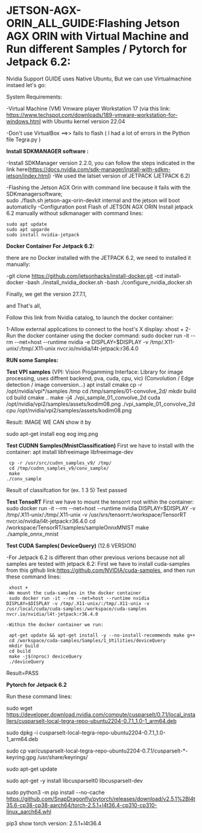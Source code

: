 # JETSON-AGX-ORIN_ALL_GUIDE:Flashing Jetson AGX ORIN with Virtual Machine and Run different Samples / Pytorch for Jetpack 6.2:
Nvidia Support GUIDE uses Native Ubuntu, But we can use Virtualmachine instaed let's go:

System Requirements: 

-Virtual Machine (VM) Vmware player Workstation 17 (via this link: https://www.techspot.com/downloads/189-vmware-workstation-for-windows.html with  Ubuntu kernel version 22.04

-Don't use VirtualBox ==>> fails to flash ( I had a lot of errors in the Python file Tegra.py )
 
 
**Install SDKMANAGER software :**

-Install SDKManager version 2.2.0, you can follow the steps indicated in the link here(https://docs.nvidia.com/sdk-manager/install-with-sdkm-jetson/index.html)
-We used the latset version of JETPACK (JETPACK 6.2) 

-Flashing the Jetson AGX Orin with command line because it fails with the SDKmanagersoftware;  
    sudo ./flash.sh jetson-agx-orin-devkit internal and the jetson will boot automaticlly
-Configuration post Flash of JETSON AGX ORIN
 Install jetpack 6.2  manually without sdkmanager with command lines: 

    sudo apt update 
    sudo apt upgarde 
    sudo install nvidia-jetpack 

**Docker Container For Jetpack 6.2:**

there are no Docker installed with the JETPACK 6.2, we need to installed it manually: 

   -git clone https://github.com/jetsonhacks/install-docker.git
   -cd install-docker
   -bash ./install_nvidia_docker.sh
   -bash ./configure_nvidia_docker.sh
   
Finally, we get the version 27.7.1, 

and That's all, 



Follow this link from Nvidia catalog, to launch the docker container: 

 1-Allow external applications to connect to the host's X display:
     xhost +
 2-Run the docker container using the docker command:
    sudo docker run -it --rm --net=host --runtime nvidia -e DISPLAY=$DISPLAY -v /tmp/.X11-unix/:/tmp/.X11-unix nvcr.io/nvidia/l4t-jetpack:r36.4.0


**RUN some Samples:**  

  **Test VPI samples** (VPI: Vision Progamming Interface: Library for image processing, uses diffrent backend; pva, cuda, cpu, vic)
   (Convolution / Edge detection / image conversion...)
   apt install cmake
   cp -r /opt/nvidia/vpi*/samples /tmp
   cd /tmp/samples/01-convolve_2d/
   mkdir build
   cd build
   cmake ..
   make -j4
  ./vpi_sample_01_convolve_2d cuda /opt/nvidia/vpi2/samples/assets/kodim08.png
  ./vpi_sample_01_convolve_2d cpu /opt/nvidia/vpi2/samples/assets/kodim08.png

 Result: IMAGE WE CAN show it by 
   
  sudo apt-get install eog
  eog img.png 
  
 **Test CUDNN Samples(MnistClassification)**
 First we have to install with the container:
     apt install libfreeimage libfreeimage-dev
     
     cp -r /usr/src/cudnn_samples_v9/ /tmp/
     cd /tmp/cudnn_samples_v9/conv_sample/
     make
    ./conv_sample
Result of classifcation for (ex. 1 3 5)
Test passed 

**Test TensoRT**
First we have to mount the tensorrt root within the container: 
    sudo docker run -it --rm --net=host --runtime nvidia  DISPLAY=$DISPLAY -v /tmp/.X11-unix/:/tmp/.X11-unix -v /usr/srs/tensorrt:/workspace/TensorRT  nvcr.io/nvidia/l4t-jetpack:r36.4.0
    cd /workspace/TensorRT/samples/sampleOnnxMNIST
    make
    ./sample_onnx_mnist
 
**Test CUDA Samples( DeviceQuery)** (12.6 VERSION)

 -For Jetpack 6.2 is different than other previous verions because not all samples are tested with jetpack 6.2:
   First we have to install cuda-samples from this github link:https://github.com/NVIDIA/cuda-samples, and then run these command lines: 

     xhost +
    -We mount the cuda-samples in the docker container
     sudo docker run -it --rm --net=host --runtime nvidia  DISPLAY=$DISPLAY -v /tmp/.X11-unix/:/tmp/.X11-unix -v /usr/local/cuda/cuda-samples:/workspace/cuda-samples  nvcr.io/nvidia/l4t-jetpack:r36.4.0

    -Within the docker container we run:
 
     apt-get update && apt-get install -y --no-install-recommends make g++
     cd /workspace/cuda-samples/Samples/1_Utilities/deviceQuery
     mkdir build
     cd build 
     make -j$(nproc) deviceQuery
     ./deviceQuery

   Result=PASS
     
     
**Pytorch for Jetpack 6.2**

Run these command lines: 

sudo wget https://developer.download.nvidia.com/compute/cusparselt/0.7.1/local_installers/cusparselt-local-tegra-repo-ubuntu2204-0.7.1_1.0-1_arm64.deb

sudo dpkg -i cusparselt-local-tegra-repo-ubuntu2204-0.7.1_1.0-1_arm64.deb

sudo cp var/cusparselt-local-tegra-repo-ubuntu2204-0.7.1/cusparselt-*-keyring.gpg /usr/share/keyrings/

sudo apt-get update

sudo apt-get -y install libcusparselt0 libcusparselt-dev

sudo python3 -m pip install --no-cache https://github.com/SnapDragonfly/pytorch/releases/download/v2.5.1%2Bl4t35.6-cp38-cp38-aarch64/torch-2.5.1+l4t36.4-cp310-cp310-linux_aarch64.whl

pip3 show torch 
version: 2.5.1+l4t36.4 

 

